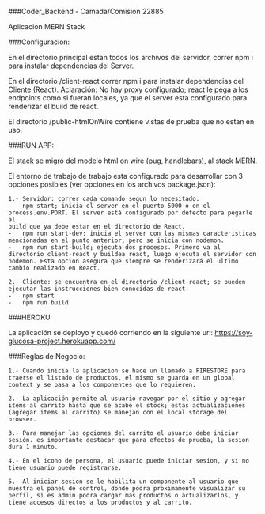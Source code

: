 ###Coder_Backend - Camada/Comision 22885

Aplicacion MERN Stack


###Configuracion: 

En el directorio principal estan todos los archivos del servidor, correr npm i para instalar dependencias del Server.

En el directorio /client-react correr npm i para instalar dependencias del Cliente (React). 
Aclaración: No hay proxy configurado; react le pega a los endpoints como si fueran locales, ya que el server esta configurado para renderizar el build de react.

El directorio /public-htmlOnWire contiene vistas de prueba que no estan en uso.


###RUN APP: 

El stack se migró del modelo html on wire (pug, handlebars), al stack MERN.

El entorno de trabajo de trabajo esta configurado para desarrollar con 3 opciones posibles (ver opciones en los archivos package.json):

    1.- Servidor: correr cada comando segun lo necesitado.
    -   npm start; inicia el server en el puerto 5000 o en el process.env.PORT. El server está configurado por defecto para pegarle al
    build que ya debe estar en el directorio de React.
    -   npm run start-dev; inicia el server con las mismas caracteristicas mencionadas en el punto anterior, pero se inicia con nodemon.
    -   npm run start-build; ejecuta dos procesos. Primero va al directorio client-react y buildea react, luego ejecuta el servidor con
    nodemon. Esta opcion asegura que siempre se renderizará el ultimo cambio realizado en React.

    2.- Cliente: se encuentra en el directorio /client-react; se pueden ejecutar las instrucciones bien conocidas de react.
    -   npm start
    -   npm run build


###HEROKU: 

La aplicación se deployo y quedó corriendo en la siguiente url: https://soy-glucosa-project.herokuapp.com/


###Reglas de Negocio:

    1.- Cuando inicia la aplicacion se hace un llamado a FIRESTORE para traerse el listado de productos, el mismo se guarda en un global context y se pasa a los componentes que lo requieren.

    2.- La aplicación permite al usuario navegar por el sitio y agregar items al carrito hasta que se acabe el stock; estas actualizaciones (agregar items al carrito) se manejan con el local storage del browser.

    3.- Para manejar las opciones del carrito el usuario debe iniciar sesión. es importante destacar que para efectos de prueba, la sesion dura 1 minuto.

    4.- En el icono de persona, el usuario puede iniciar sesion, y si no tiene usuario puede registrarse. 

    5.- Al iniciar sesion se le habilita un componente al usuario que muestra el panel de control, donde podra proximamente visualizar su perfil, si es admin podra cargar mas productos o actualizarlos, y tiene accesos directos a los productos y al carrito.


    


